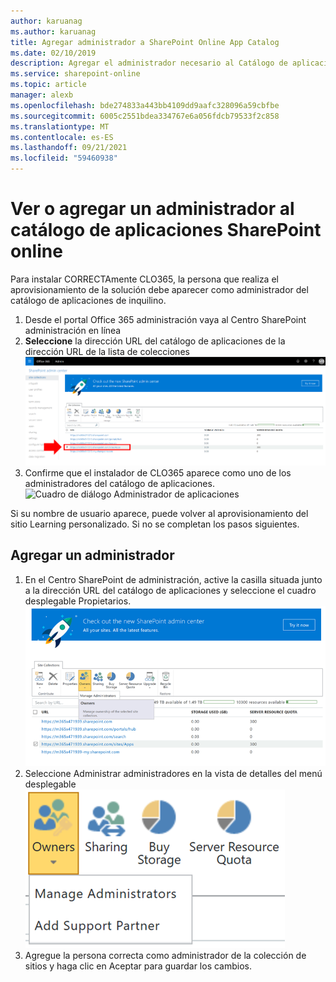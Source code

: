 ```yaml
---
author: karuanag
ms.author: karuanag
title: Agregar administrador a SharePoint Online App Catalog
ms.date: 02/10/2019
description: Agregar el administrador necesario al Catálogo de aplicaciones
ms.service: sharepoint-online
ms.topic: article
manager: alexb
ms.openlocfilehash: bde274833a443bb4109dd9aafc328096a59cbfbe
ms.sourcegitcommit: 6005c2551bdea334767e6a056fdcb79533f2c858
ms.translationtype: MT
ms.contentlocale: es-ES
ms.lasthandoff: 09/21/2021
ms.locfileid: "59460938"
---
```

# <a name="view-or-add-an-administrator-to-your-sharepoint-online-app-catalog"></a>Ver o agregar un administrador al catálogo de aplicaciones SharePoint online

Para instalar CORRECTAmente CLO365, la persona que realiza el aprovisionamiento de la solución debe aparecer como administrador del catálogo de aplicaciones de inquilino.

1. Desde el portal Office 365 administración vaya al Centro SharePoint administración en línea
1. **Seleccione** la dirección URL del catálogo de aplicaciones de la dirección URL de la lista de colecciones ![ de sitios de la aplicación](media/appadmin_url.png)
1. Confirme que el instalador de CLO365 aparece como uno de los administradores del catálogo de aplicaciones.
![Cuadro de diálogo Administrador de aplicaciones](media/appadmin_dialog.png)

Si su nombre de usuario aparece, puede volver al aprovisionamiento del sitio Learning personalizado.  Si no se completan los pasos siguientes. 

## <a name="add-an-administrator"></a>Agregar un administrador

1. En el Centro SharePoint de administración, active la casilla situada junto a la dirección URL del catálogo de aplicaciones y seleccione el cuadro desplegable Propietarios.
![La opción Propietarios seleccionada en la pestaña Colecciones de sitios.](media/appadmin_owner.png)
1. Seleccione Administrar administradores en la vista de detalles del menú desplegable ![ Propietarios.](media/appadmin_manage.png)
1. Agregue la persona correcta como administrador de la colección de sitios y haga clic en Aceptar para guardar los cambios.
